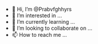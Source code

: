 - 👋 Hi, I’m @Prabvfghhyrs
- 👀 I’m interested in ...
- 🌱 I’m currently learning ...
- 💞️ I’m looking to collaborate on ...
- 📫 How to reach me ...

<!---
Prabvfghhyrs/Prabvfghhyrs is a ✨ special ✨ repository because its `README.md` (this file) appears on your GitHub profile.
You can click the Preview link to take a look at your changes.
--->
